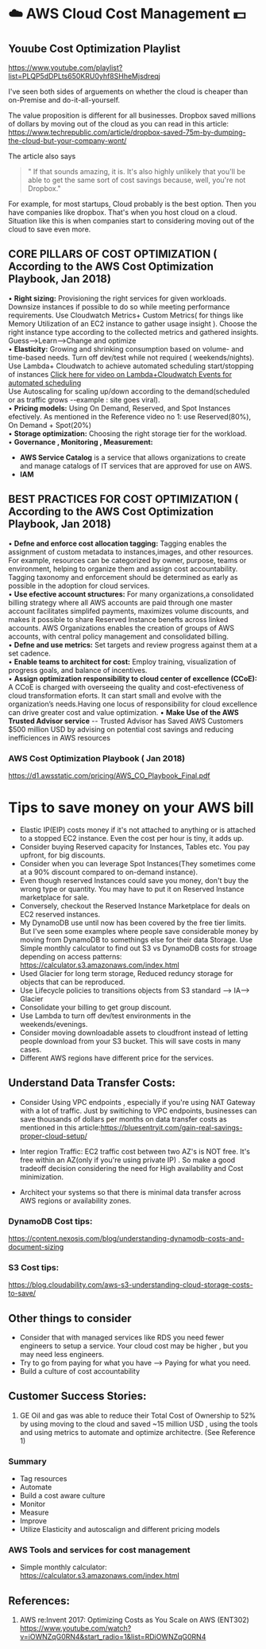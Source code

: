 # :cloud: AWS Cloud Cost Management :dollar:

## Youube Cost Optimization Playlist
https://www.youtube.com/playlist?list=PLQP5dDPLts650KRU0yhf8SHheMjsdreqj




I've seen both sides of arguements on whether the cloud is cheaper than on-Premise and do-it-all-yourself. 

The value proposition is different for all businesses. Dropbox saved millions of dollars by moving out of the cloud as you can read in this article:\
https://www.techrepublic.com/article/dropbox-saved-75m-by-dumping-the-cloud-but-your-company-wont/

The article also says 
> " If that sounds amazing, it is. It's also highly unlikely that you'll be able to get the same sort of cost savings because, well, you're not Dropbox." 

For example, for most startups, Cloud probably is the best option. Then you have companies like dropbox. That's when you host cloud on a cloud. Situation like this is when companies start to considering moving out of the cloud to save even more.

##  CORE PILLARS OF COST OPTIMIZATION ( According to the AWS Cost Optimization Playbook, Jan 2018)
• **Right sizing:** Provisioning the right services for
given workloads. Downsize instances if possible to do so while meeting performance requirements. Use Cloudwatch Metrics+ Custom Metrics( for things like Memory Utilization of an EC2 instance to gather usage insight ). Choose the right instance type according to the collected metrics and gathered insights.  Guess-->Learn-->Change and optimize\
• **Elasticity:** Growing and shrinking consumption based
on volume- and time-based needs. Turn off dev/test while not required ( weekends/nights). Use Lambda+ Cloudwatch to achieve automated scheduling start/stopping of instances [Click here for video on Lambda+Cloudwatch Events for automated scheduling](https://www.youtube.com/edit?o=U&video_id=EnClBnFARSk) \
Use Autoscaling for scaling up/down according to the demand(scheduled or as traffic grows --example : site goes viral).\
• **Pricing models:** Using On Demand, Reserved, and
Spot Instances efectively. As mentioned in the Reference video no 1: use Reserved(80%), On Demand + Spot(20%)\
• **Storage optimization:** Choosing the right storage tier
for the workload.\
• **Governance , Monitoring , Measurement:**

- **AWS Service Catalog** is a service that allows organizations to create and manage catalogs of IT services that are approved for use on AWS.
- **IAM**



## BEST PRACTICES FOR COST OPTIMIZATION ( According to the AWS Cost Optimization Playbook, Jan 2018)
• __Defne and enforce cost allocation tagging:__ Tagging enables the assignment of custom metadata to instances,images, and other resources. For example, resources can be categorized by owner, purpose, teams or environment, helping to organize them and assign cost accountability. Tagging taxonomy and enforcement should be determined as early as possible in the adoption for cloud services.\
• __Use efective account structures:__ For many organizations,a consolidated billing strategy where all AWS accounts are paid through one master account facilitates simplifed payments, maximizes volume discounts, and makes it possible to share Reserved Instance benefts across linked accounts. AWS Organizations enables the creation of groups of AWS accounts, with central policy management and consolidated billing.\
• __Defne and use metrics:__ Set targets and review progress against them at a set cadence.\
• __Enable teams to architect for cost:__ Employ training, visualization of progress goals, and balance of incentives.\
• __Assign optimization responsibility to cloud center of excellence (CCoE):__ A CCoE is charged with overseeing the quality and cost-efectiveness of cloud transformation eforts. It can start small and evolve with the organization’s needs.Having one locus of responsibility for cloud excellence can drive greater cost and value optimization.
• **Make Use of the AWS Trusted Advisor service** -- Trusted Advisor has Saved AWS Customers $500 million USD by advising on potential cost savings and reducing inefficiences in AWS resources

### AWS Cost Optimization Playbook ( Jan 2018)
https://d1.awsstatic.com/pricing/AWS_CO_Playbook_Final.pdf

# Tips to save money on your AWS bill

- Elastic IP(EIP) costs money if it's not attached to anything or is attached to a stopped EC2 instance. Even the cost per hour is tiny, it adds up. 
- Consider buying Reserved capacity for Instances, Tables etc. You pay upfront, for big discounts. 
- Consider when you can leverage Spot Instances(They sometimes come at a 90% discount compared to on-demand instance).
- Even though reserved Instances could save you money, don't buy the wrong type or quantity. You may have to put it on Reserved Instance marketplace for sale.
- Conversely, checkout the Reserved Instance Marketplace for deals on EC2 reserved instances.
- My DynamoDB use until now has been covered by the free tier limits. But I've seen some examples where people save considerable money by moving from DynamoDB to somethings else for their data Storage. Use Simple monthly calculator to find out S3 vs DynamoDB costs for stroage depending on access patterns: https://calculator.s3.amazonaws.com/index.html
- Used Glacier for long term storage, Reduced reduncy storage for objects that can be reproduced.
- Use Lifecycle policies to transitions objects from S3 standard --> IA--> Glacier
- Consolidate your billing to get group discount.
-  Use Lambda to turn off dev/test environments in the weekends/evenings. 
- Consider moving downloadable assets to cloudfront instead of letting people download from your S3 bucket. This will save costs in many cases.
- Different AWS regions have different price for the services. 

## Understand Data Transfer Costs:
- Consider Using VPC endpoints , especially if you're using NAT Gateway with a lot of traffic. Just by switiching to VPC endpoints, businesses can save thousands of dollars per months on data transfer costs as mentioned in this article:https://bluesentryit.com/gain-real-savings-proper-cloud-setup/

- Inter region Traffic: EC2 traffic cost between two AZ's is NOT free. It's free within an AZ(only if you're using private IP) . So make a good tradeoff decision considering the need for High availability and Cost minimization.

- Architect your systems so that there is minimal data transfer across AWS regions or availability zones.








### DynamoDB Cost tips:
https://content.nexosis.com/blog/understanding-dynamodb-costs-and-document-sizing

### S3 Cost tips:
https://blog.cloudability.com/aws-s3-understanding-cloud-storage-costs-to-save/






## Other things to consider

- Consider that with managed services like RDS  you need fewer engineers to setup a service. Your cloud cost may be higher , but you may need less engineers. 
- Try to go from paying for what you have --> Paying for what you need.  
- Build a culture of cost accountability



## Customer Success Stories:
1) GE Oil and gas was able to reduce their Total Cost of Ownership to 52% by using moving to the cloud and saved ~15 million USD , using the tools and using metrics to automate and optimize architectre. (See Reference 1)

### Summary
- Tag resources
- Automate
- Build a cost aware culture
- Monitor
- Measure
- Improve
- Utilize Elasticity and autoscalign and different pricing models 


### AWS Tools and services for cost management
- Simple monthly calculator: https://calculator.s3.amazonaws.com/index.html
## References:
1) AWS re:Invent 2017: Optimizing Costs as You Scale on AWS (ENT302)
https://www.youtube.com/watch?v=iOWNZqG0RN4&start_radio=1&list=RDiOWNZqG0RN4

